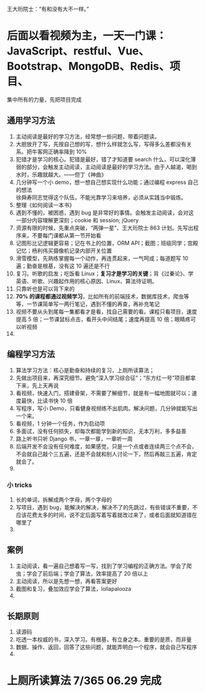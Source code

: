 
王大珩院士：“有和没有大不一样。”  
# 后面以看视频为主，一天一门课：JavaScript、restful、Vue、Bootstrap、MongoDB、Redis、项目、
集中所有的力量，先把项目完成

## 通用学习方法
1. 主动阅读是最好的学习方法，经常想一些问题，带着问题读。
2. 大胆放开了写，先按自己想的写，想什么样就怎么写，写得多么差都没有关系。把牛客网正确率降到 10%  
3. 犯错才是学习的核心。犯错是最好，错了才知道要 search 什么，可以深化薄弱的部分，会触发主动阅读，主动阅读是最好的学习方法。由于人越渴，喝到水时，乐趣就越大。——但丁《神曲》
4. 几分钟写一个小 demo，想一想自己想实现什么功能；通过编程 express 自己的想法  
徐舜寿同志觉得这个队伍，不能光靠学习来培养，必须从实践当中锻炼。  
4. 整理《如何阅读一本书》
5. 遇到不懂的，被困惑，遇到 bug 是非常好的事情。会触发主动阅读，会对这一部分内容理解更深刻；cookie 和 session; jQuery 
6. 资源有限的时候，先重点突破，“两弹一星”、王大珩院士 863 计划。先写出程序来，不要每门课都从第一节开始看
7. 记图形比记逻辑更容易；记在书上的位置，ORM API；截图；班级同学；宫殿记忆；杨利伟买摄像机记录内部开关位置  
8. 滑雪模型，先熟练掌握每一个动作，再连贯起来，一气呵成；每道题写 10 遍；勤奋是根基，没有这 10 遍还是不行    
9. 复习。听歌的启发；吃饭看 Linux；**复习才是学习的关键**；背《过秦论》、学英语、听歌、兴趣起作用的核心原因、Linux、算法待证明。  
10. 只靠听也是可以背下来的  
11. **70% 的课程都通过视频学习**，比如所有的前端技术，数据库技术，爬虫等等，一节课简单写一两行笔记，遇到不懂的再查，再补充笔记
12. 视频不要从头到尾每一集都看才是看，找自己需要的看。课程只看项目，速度提高 5 倍；一节课鼠标点击，看开头中间结尾；速度再提高 10 倍；眼睛疼可以听视频  
13. 


## 编程学习方法
1. 算法学习方法：核心是勤奋和持续的复习，上厕所读算法；
2. 先做出项目来，再深究细节。避免“深入学习综合征”；“东方红一号”项目都拿下来，先上天再说
3. 看视频，快速入门，搭建骨架，不需要了解细节，就是有一幅地图就可以；速度最快，比读书快 10 倍
4. 写程序，写小 Demo，只看健身视频练不出肌肉。解决问题，几分钟就能写出一个来。
5. 看视频，1 分钟一个任务，作为启动项  
6. 多面试，没有任何损失，却每次都能学到新的知识，无本万利，多多益善  
7. 路上听书只听 Django 书，一章一章，一章听一周  
8. 后端开发不会没有任何难度，如果感觉，只是一个点或者连续两三个点不会，不会就自己敲个三五遍，还是不会就和别人讨论一下，然后再敲三五遍，肯定就会了。  
9. 


### 小 tricks
1. 长的单词，拆解成两个字母，两个字母的  
2. 写项目，遇到 bug，能解决的解决，解决不了的先跳过，有些错误不重要，不应该花费太多的时间，说不定后面写着写着就改过来了，或者后面就知道错在哪里了  
3. 


## 案例  
1. 主动阅读，看一遍自己想着写一写，找到了学习编程的正确方法。学会了爬虫；学会了前后端；学会了算法，效率提高了 20 倍以上      
2. 主动阅读，所以是先想一想，再看答案更好  
3. 截图和复习，叠加效应学会了算法，lollapalooza  
4.  


## 长期原则  
1. 读源码
2. 吃透一本权威的书，深入学习。有根基，有立身之本。重要的是质，而非量
3. 数据、操作、返回，回答了这些问题，就能弄明白一个程序，就会自己写程序
4. 

# 上厕所读算法 7/365  06.29 完成  
